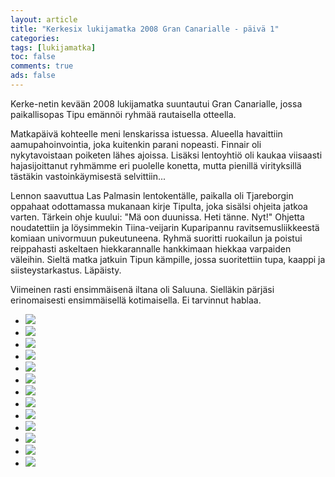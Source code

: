 ```yaml
--- 
layout: article 
title: "Kerkesix lukijamatka 2008 Gran Canarialle - päivä 1" 
categories: 
tags: [lukijamatka]
toc: false 
comments: true 
ads: false 
--- 
```


Kerke-netin kevään 2008 lukijamatka suuntautui Gran Canarialle, jossa
paikallisopas Tipu emännöi ryhmää rautaisella otteella.

Matkapäivä kohteelle meni lenskarissa istuessa. Alueella havaittiin
aamupahoinvointia, joka kuitenkin parani nopeasti. Finnair oli
nykytavoistaan poiketen lähes ajoissa. Lisäksi lentoyhtiö oli kaukaa
viisaasti hajasijoittanut ryhmämme eri puolelle konetta, mutta pienillä
virityksillä tästäkin vastoinkäymisestä selvittiin...

Lennon saavuttua Las Palmasin lentokentälle, paikalla oli Tjareborgin
oppahaat odottamassa mukanaan kirje Tipulta, joka sisälsi ohjeita jatkoa
varten. Tärkein ohje kuului: "Mä oon duunissa. Heti tänne. Nyt!" Ohjetta
noudatettiin ja löysimmekin Tiina-veijarin Kuparipannu
ravitsemusliikkeestä komiaan univormuun pukeutuneena. Ryhmä suoritti
ruokailun ja poistui reippahasti askeltaen hiekkarannalle hankkimaan
hiekkaa varpaiden väleihin. Sieltä matka jatkuin Tipun kämpille, jossa
suoritettiin tupa, kaappi ja siisteystarkastus. Läpäisty.

Viimeinen rasti ensimmäisenä iltana oli Saluuna. Sielläkin pärjäsi
erinomaisesti ensimmäisellä kotimaisella. Ei tarvinnut hablaa.

<div class="image-gallery">

-   [![](/Media/Default/ImageGalleries/kerkesix-lukijamatka-2008-paiva-1/Thumbnails/1.JPG)](/Media/Default/ImageGalleries/kerkesix-lukijamatka-2008-paiva-1/1.JPG)
-   [![](/Media/Default/ImageGalleries/kerkesix-lukijamatka-2008-paiva-1/Thumbnails/2.JPG)](/Media/Default/ImageGalleries/kerkesix-lukijamatka-2008-paiva-1/2.JPG)
-   [![](/Media/Default/ImageGalleries/kerkesix-lukijamatka-2008-paiva-1/Thumbnails/3.JPG)](/Media/Default/ImageGalleries/kerkesix-lukijamatka-2008-paiva-1/3.JPG)
-   [![](/Media/Default/ImageGalleries/kerkesix-lukijamatka-2008-paiva-1/Thumbnails/4.JPG)](/Media/Default/ImageGalleries/kerkesix-lukijamatka-2008-paiva-1/4.JPG)
-   [![](/Media/Default/ImageGalleries/kerkesix-lukijamatka-2008-paiva-1/Thumbnails/5.JPG)](/Media/Default/ImageGalleries/kerkesix-lukijamatka-2008-paiva-1/5.JPG)
-   [![](/Media/Default/ImageGalleries/kerkesix-lukijamatka-2008-paiva-1/Thumbnails/6.JPG)](/Media/Default/ImageGalleries/kerkesix-lukijamatka-2008-paiva-1/6.JPG)
-   [![](/Media/Default/ImageGalleries/kerkesix-lukijamatka-2008-paiva-1/Thumbnails/7.JPG)](/Media/Default/ImageGalleries/kerkesix-lukijamatka-2008-paiva-1/7.JPG)
-   [![](/Media/Default/ImageGalleries/kerkesix-lukijamatka-2008-paiva-1/Thumbnails/8.JPG)](/Media/Default/ImageGalleries/kerkesix-lukijamatka-2008-paiva-1/8.JPG)
-   [![](/Media/Default/ImageGalleries/kerkesix-lukijamatka-2008-paiva-1/Thumbnails/9.JPG)](/Media/Default/ImageGalleries/kerkesix-lukijamatka-2008-paiva-1/9.JPG)
-   [![](/Media/Default/ImageGalleries/kerkesix-lukijamatka-2008-paiva-1/Thumbnails/91.JPG)](/Media/Default/ImageGalleries/kerkesix-lukijamatka-2008-paiva-1/91.JPG)
-   [![](/Media/Default/ImageGalleries/kerkesix-lukijamatka-2008-paiva-1/Thumbnails/92.JPG)](/Media/Default/ImageGalleries/kerkesix-lukijamatka-2008-paiva-1/92.JPG)
-   [![](/Media/Default/ImageGalleries/kerkesix-lukijamatka-2008-paiva-1/Thumbnails/93.JPG)](/Media/Default/ImageGalleries/kerkesix-lukijamatka-2008-paiva-1/93.JPG)
-   [![](/Media/Default/ImageGalleries/kerkesix-lukijamatka-2008-paiva-1/Thumbnails/94.JPG)](/Media/Default/ImageGalleries/kerkesix-lukijamatka-2008-paiva-1/94.JPG)

</div>
